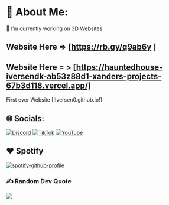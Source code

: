 # 💫 About Me:
🔭 I’m currently working on 3D Websites
## Website Here => [https://rb.gy/q9ab6y ]
## Website Here = > [https://hauntedhouse-iversendk-ab53z88d1-xanders-projects-67b3d118.vercel.app/]
First ever Website [!Iversen0.github.io!]

## 🌐 Socials:
[![Discord](https://img.shields.io/badge/Discord-%237289DA.svg?logo=discord&logoColor=white)](https://discord.gg/9999999999) [![TikTok](https://img.shields.io/badge/TikTok-%23000000.svg?logo=TikTok&logoColor=white)](https://tiktok.com/@) [![YouTube](https://img.shields.io/badge/YouTube-%23FF0000.svg?logo=YouTube&logoColor=white)](https://youtube.com/) 

## ❤ Spotify
[![spotify-github-profile](https://spotify-github-profile.vercel.app/api/view?uid=31ap5xrz6w26xnwkrcq6us6pqage&cover_image=true&theme=default&show_offline=false&background_color=121212&interchange=false)](https://spotify-github-profile.vercel.app/api/view?uid=31ap5xrz6w26xnwkrcq6us6pqage&redirect=true)

### ✍️ Random Dev Quote
![](https://quotes-github-readme.vercel.app/api?type=horizontal&theme=dark)
